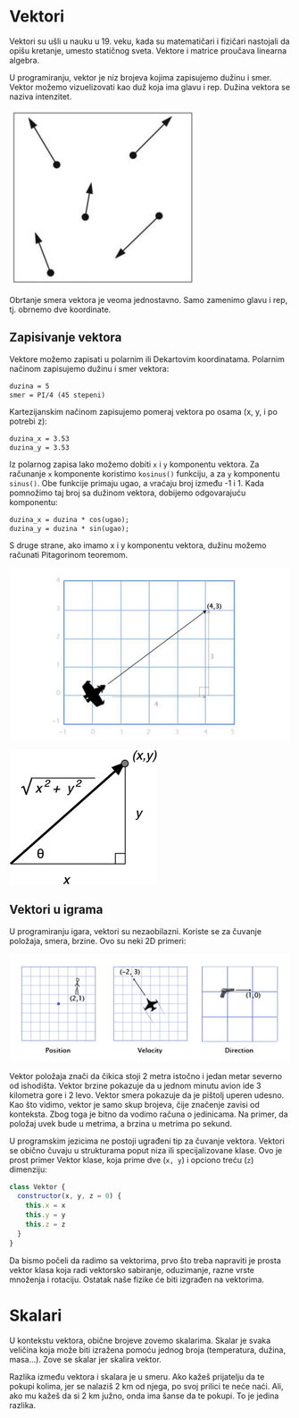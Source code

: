 # Vektori

Vektori su ušli u nauku u 19. veku, kada su matematičari i fizičari nastojali da opišu kretanje, umesto statičnog sveta. Vektore i matrice proučava linearna algebra.

U programiranju, vektor je niz brojeva kojima zapisujemo dužinu i smer. Vektor možemo vizuelizovati kao duž koja ima glavu i rep. Dužina vektora se naziva intenzitet.

![vektori](slike/vectori.png)

Obrtanje smera vektora je veoma jednostavno. Samo zamenimo glavu i rep, tj. obrnemo dve koordinate.

## Zapisivanje vektora

Vektore možemo zapisati u polarnim ili Dekartovim koordinatama. Polarnim načinom zapisujemo dužinu i smer vektora:
```
duzina = 5
smer = PI/4 (45 stepeni)
```

Kartezijanskim načinom zapisujemo pomeraj vektora po osama (x, y, i po potrebi z):
```
duzina_x = 3.53
duzina_y = 3.53
```

Iz polarnog zapisa lako možemo dobiti `x` i `y` komponentu vektora. Za računanje `x` komponente koristimo `kosinus()` funkciju, a za `y` komponentu `sinus()`. Obe funkcije primaju ugao, a vraćaju broj između -1 i 1. Kada pomnožimo taj broj sa dužinom vektora, dobijemo odgovarajuću komponentu:

```
duzina_x = duzina * cos(ugao);
duzina_y = duzina * sin(ugao);
```

S druge strane, ako imamo x i y komponentu vektora, dužinu možemo računati Pitagorinom teoremom.

![vector-magnitude](slike/vektori-pitagora.jpg)

![vector-magnitude](slike/vector-magnitude.jpg)

## Vektori u igrama

U programiranju igara, vektori su nezaobilazni. Koriste se za čuvanje položaja, smera, brzine. Ovo su neki 2D primeri:

![vektori](slike/vektori-u-igrama.jpg)

Vektor položaja znači da čikica stoji 2 metra istočno i jedan metar severno od ishodišta. Vektor brzine pokazuje da u jednom minutu avion ide 3 kilometra gore i 2 levo. Vektor smera pokazuje da je pištolj uperen udesno. Kao što vidimo, vektor je samo skup brojeva, čije značenje zavisi od konteksta. Zbog toga je bitno da vodimo računa o jedinicama. Na primer, da položaj uvek bude u metrima, a brzina u metrima po sekund.

U programskim jezicima ne postoji ugrađeni tip za čuvanje vektora. Vektori se obično čuvaju u strukturama poput niza ili specijalizovane klase. Ovo je prost primer Vektor klase, koja prime dve (`x, y`) i opciono treću (`z`) dimenziju:

```js
class Vektor {
  constructor(x, y, z = 0) {
    this.x = x
    this.y = y
    this.z = z
  }
}
```

Da bismo počeli da radimo sa vektorima, prvo što treba napraviti je prosta vektor klasa koja radi vektorsko sabiranje, oduzimanje, razne vrste množenja i rotaciju. Ostatak naše fizike će biti izgrađen na vektorima.

# Skalari

U kontekstu vektora, obične brojeve zovemo skalarima. Skalar je svaka veličina koja može biti izražena pomoću jednog broja (temperatura, dužina, masa...). Zove se skalar jer skalira vektor.

Razlika između vektora i skalara je u smeru. Ako kažeš prijatelju da te pokupi kolima, jer se nalaziš 2 km od njega, po svoj prilici te neće naći. Ali, ako mu kažeš da si 2 km južno, onda ima šanse da te pokupi. To je jedina razlika.
